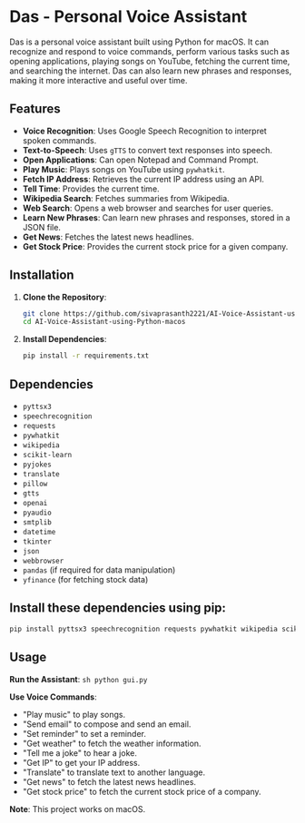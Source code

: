 # Das - Personal Voice Assistant

Das is a personal voice assistant built using Python for macOS. It can recognize and respond to voice commands, perform various tasks such as opening applications, playing songs on YouTube, fetching the current time, and searching the internet. Das can also learn new phrases and responses, making it more interactive and useful over time.

## Features

- **Voice Recognition**: Uses Google Speech Recognition to interpret spoken commands.
- **Text-to-Speech**: Uses `gTTS` to convert text responses into speech.
- **Open Applications**: Can open Notepad and Command Prompt.
- **Play Music**: Plays songs on YouTube using `pywhatkit`.
- **Fetch IP Address**: Retrieves the current IP address using an API.
- **Tell Time**: Provides the current time.
- **Wikipedia Search**: Fetches summaries from Wikipedia.
- **Web Search**: Opens a web browser and searches for user queries.
- **Learn New Phrases**: Can learn new phrases and responses, stored in a JSON file.
- **Get News**: Fetches the latest news headlines.
- **Get Stock Price**: Provides the current stock price for a given company.

## Installation

1. **Clone the Repository**:
    ```sh
    git clone https://github.com/sivaprasanth2221/AI-Voice-Assistant-using-Python-macos.git
    cd AI-Voice-Assistant-using-Python-macos
    ```

2. **Install Dependencies**:
    ```sh
    pip install -r requirements.txt
    ```

## Dependencies

- `pyttsx3`
- `speechrecognition`
- `requests`
- `pywhatkit`
- `wikipedia`
- `scikit-learn`
- `pyjokes`
- `translate`
- `pillow`
- `gtts`
- `openai`
- `pyaudio`
- `smtplib`
- `datetime`
- `tkinter`
- `json`
- `webbrowser`
- `pandas` (if required for data manipulation)
- `yfinance` (for fetching stock data)

## Install these dependencies using pip:
```sh
pip install pyttsx3 speechrecognition requests pywhatkit wikipedia scikit-learn pyjokes translate pillow gtts openai pyaudio pandas yfinance
```

## Usage
**Run the Assistant**:
    ```sh
    python gui.py
    ```
    
**Use Voice Commands**:

 - "Play music" to play songs.
 - "Send email" to compose and send an email.
 - "Set reminder" to set a reminder.
 - "Get weather" to fetch the weather information.
 - "Tell me a joke" to hear a joke.
 - "Get IP" to get your IP address.
 - "Translate" to translate text to another language.
 - "Get news" to fetch the latest news headlines.
 - "Get stock price" to fetch the current stock price of a company.

**Note**: This project works on macOS.
